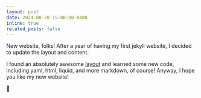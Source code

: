 ```yaml
---
layout: post
date: 2024-08-20 15:08:00-0400
inline: true
related_posts: false
---
```


New website, folks! After a year of having my first jekyll website, I decided to update the layout and content.

I found an absolutely awesome [layout](https://github.com/alshedivat/al-folio) and learned some new code, including yaml, html, liquid, and more markdown, of course! Anyway, I hope you like my new website!

:new_moon_with_face: 
